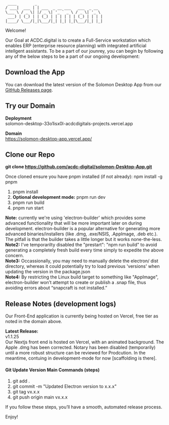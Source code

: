      ____        _                             
    / ___|  ___ | | ___  _ __ ___   ___  _ __  
    \___ \ / _ \| |/ _ \| '_ ` _ \ / _ \| '_ \ 
     ___) | (_) | | (_) | | | | | | (_) | | | |
    |____/ \___/|_|\___/|_| |_| |_|\___/|_| |_|

Welcome!

Our Goal at ACDC.digital is to create a Full-Service workstation which enables ERP (enterprise resource planning) with integrated artificial intellgent assistants. To be a part of our jounrey, you can begin by following any of the below steps to be a part of our ongoing development:

## Download the App

You can download the latest version of the Solomon Desktop App from our [GitHub Releases page](https://github.com/acdc-digital/solomon-Desktop-App/releases).

## Try our Domain

**Deployment**   
solomon-desktop-33o1isx0l-acdcdigitals-projects.vercel.app

**Domain**   
https://solomon-desktop-app.vercel.app/

## Clone our Repo
**git clone https://github.com/acdc-digital/solomon-Desktop-App.git**

Once cloned ensure you have pnpm installed (if not already): npm install -g pnpm

1. pnpm install
2. **Optional development mode:** pnpm run dev
3. pnpm run build
4. pnpm run start

**Note:** currently we're using 'electron-builder' which provides some advanced functionality that will be more important later on during development. electron-builder is a popular alternative for generating more advanced binaries/installers (like .dmg, .exe/NSIS, .AppImage, .deb etc.). The pitfall is that the builder takes a little longer but it works none-the-less.   
**Note2:** I've temporarilty disabled the "prestart": "npm run build" to avoid generating a completely fresh build every time simply to expedite the above concern.   
**Note3:** Occassionally, you may need to manually delete the electron/ dist directory, whereas it could potentially try to load previous 'versions' when updating the version in the package.json  
**Note4:** By restricting the Linux build target to something like "AppImage", electron-builder won’t attempt to create or publish a .snap file, thus avoiding errors about “snapcraft is not installed.”

## Release Notes (development logs)
Our Front-End application is currently being hosted on Vercel, free tier as noted in the domain above.

**Latest Release:**   
v1.1.25   
Our Nextjs front end is hosted on Vercel, with an animated background. The Apple .dmg has been corrected. Notary has been disabled (temporarily) until a more robust structure can be reviewed for Prodcution. In the meantime, contuing in development-mode for now [scaffolding is there].

#### Git Update Version Main Commands (steps)
1. git add .
2. git commit -m "Updated Electron version to x.x.x"
3. git tag vx.x.x
4. git push origin main vx.x.x

If you follow these steps, you’ll have a smooth, automated release process.

Enjoy!
